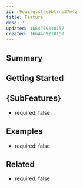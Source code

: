 ```yaml
---
id: r9oaifqlslae5btrns37m4z
title: Feature
desc: ''
updated: 1664469218157
created: 1664469218157
---
```


## Summary

## Getting Started

## {SubFeatures}
- required: false

## Examples
- required: false

## Related
- required: false